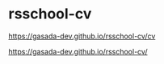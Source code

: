 # rsschool-cv
https://gasada-dev.github.io/rsschool-cv/cv


https://gasada-dev.github.io/rsschool-cv/
